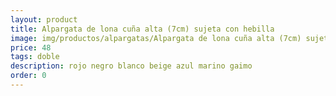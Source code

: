 ```yaml
---
layout: product
title: Alpargata de lona cuña alta (7cm) sujeta con hebilla 
image: img/productos/alpargatas/Alpargata de lona cuña alta (7cm) sujeta con hebilla =48 =doble=rojo negro blanco beige azul marino gaimo.webp
price: 48 
tags: doble
description: rojo negro blanco beige azul marino gaimo
order: 0
---
```

